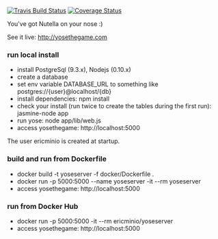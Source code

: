 [![Travis Build Status](https://img.shields.io/travis/yosethegame/yosethegame/master.svg)](https://travis-ci.org/yosethegame/yosethegame)
[![Coverage Status](https://img.shields.io/coveralls/yosethegame/yosethegame/master.svg)](https://coveralls.io/r/yosethegame/yosethegame?branch=master)

You've got Nutella on your nose :) 

See it live: http://yosethegame.com

### run local install

* install PostgreSql (9.3.x), Nodejs (0.10.x)
* create a database
* set env variable DATABASE_URL to something like postgres://{user}@localhost/{db}
* install dependencies: npm install
* check your install (run twice to create the tables during the first run): jasmine-node app
* run yose: node app/lib/web.js
* access yosethegame: http://localhost:5000

The user ericminio is created at startup.

### build and run from Dockerfile

* docker build -t yoseserver -f docker/Dockerfile .
* docker run -p 5000:5000 --name yoseserver -it --rm yoseserver
* access yosethegame: http://localhost:5000

### run from Docker Hub
* docker run -p 5000:5000 -it --rm ericminio/yoseserver
* access yosethegame: http://localhost:5000
